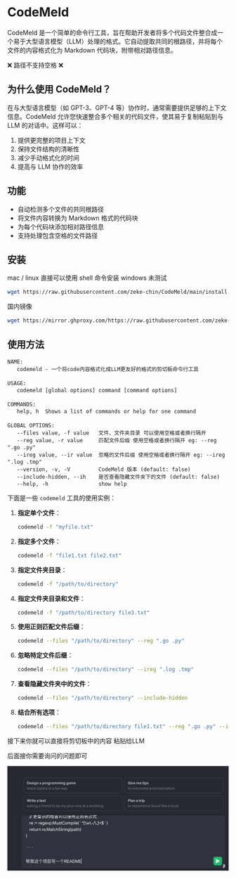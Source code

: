 # CodeMeld

CodeMeld 是一个简单的命令行工具，旨在帮助开发者将多个代码文件整合成一个易于大型语言模型（LLM）处理的格式。它自动提取共同的根路径，并将每个文件的内容格式化为 Markdown 代码块，附带相对路径信息。

❌ 路径不支持空格 ❌

## 为什么使用 CodeMeld？

在与大型语言模型（如 GPT-3、GPT-4 等）协作时，通常需要提供足够的上下文信息。CodeMeld 允许您快速整合多个相关的代码文件，使其易于复制粘贴到与 LLM 的对话中。这样可以：

1. 提供更完整的项目上下文
2. 保持文件结构的清晰性
3. 减少手动格式化的时间
4. 提高与 LLM 协作的效率

## 功能

- 自动检测多个文件的共同根路径
- 将文件内容转换为 Markdown 格式的代码块
- 为每个代码块添加相对路径信息
- 支持处理包含空格的文件路径

## 安装

mac / linux 直接可以使用 shell 命令安装 windows 未测试

```sh
wget https://raw.githubusercontent.com/zeke-chin/CodeMeld/main/install.sh -O ~/codemeld.install.sh && chmod +X ~/codemeld.install.sh && sh ~/codemeld.install.sh && rm ~/codemeld.install.sh && codemeld -v
```

国内镜像

```sh
wget https://mirror.ghproxy.com/https://raw.githubusercontent.com/zeke-chin/CodeMeld/main/install.sh -O ~/codemeld.install.sh && chmod +X ~/codemeld.install.sh && sh ~/codemeld.install.sh && rm ~/codemeld.install.sh && codemeld -v
```

## 使用方法
```shell
NAME:
   codemeld - 一个将code内容格式化成LLM更友好的格式的剪切板命令行工具

USAGE:
   codemeld [global options] command [command options]

COMMANDS:
   help, h  Shows a list of commands or help for one command

GLOBAL OPTIONS:
   --files value, -f value   文件、文件夹目录 可以使用空格或者换行隔开
   --reg value, -r value     匹配文件后缀 使用空格或者换行隔开 eg: --reg ".go .py"
   --ireg value, --ir value  忽略的文件后缀 使用空格或者换行隔开 eg: --ireg ".log .tmp"
   --version, -v, -V         CodeMeld 版本 (default: false)
   --include-hidden, --ih    是否查看隐藏文件夹下的文件 (default: false)
   --help, -h                show help
```
下面是一些 `codemeld` 工具的使用实例：

1. **指定单个文件**：
   ```sh
   codemeld -f "myfile.txt"
   ```

2. **指定多个文件**：
   ```sh
   codemeld -f "file1.txt file2.txt"
   ```

3. **指定文件夹目录**：
   ```sh
   codemeld -f "/path/to/directory"
   ```

4. **指定文件夹目录和文件**：
   ```sh
   codemeld -f "/path/to/directory file3.txt"
   ```

5. **使用正则匹配文件后缀**：
   ```sh
   codemeld --files "/path/to/directory" --reg ".go .py"
   ```

6. **忽略特定文件后缀**：
   ```sh
   codemeld --files "/path/to/directory" --ireg ".log .tmp"
   ```

7. **查看隐藏文件夹中的文件**：
   ```sh
   codemeld --files "/path/to/directory" --include-hidden
   ```

8. **结合所有选项**：
   ```sh
   codemeld --files "/path/to/directory file1.txt" --reg ".go .py" --ireg ".log" --include-hidden
   ```


接下来你就可以直接将剪切板中的内容 粘贴给LLM

后面接你需要询问的问题即可

![image-20240802163120303](./assets/image-20240802163120303.png)
